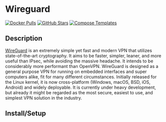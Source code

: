 # Wireguard

[![Docker Pulls](https://img.shields.io/docker/pulls/linuxserver/wireguard?style=flat-square&color=607D8B&label=docker%20pulls&logo=docker)](https://hub.docker.com/r/linuxserver/wireguard)
[![GitHub Stars](https://img.shields.io/github/stars/linuxserver/docker-wireguard?style=flat-square&color=607D8B&label=github%20stars&logo=github)](https://github.com/linuxserver/docker-wireguard)
[![Compose Templates](https://img.shields.io/static/v1?style=flat-square&color=607D8B&label=compose&message=templates)](https://github.com/GhostWriters/DockSTARTer/tree/master/compose/.apps/wireguard)

## Description

[WireGuard](https://www.wireguard.com/) is an extremely simple yet fast and
modern VPN that utilizes state-of-the-art cryptography. It aims to be faster,
simpler, leaner, and more useful than IPsec, while avoiding the massive
headache. It intends to be considerably more performant than OpenVPN. WireGuard
is designed as a general purpose VPN for running on embedded interfaces and
super computers alike, fit for many different circumstances. Initially released
for the Linux kernel, it is now cross-platform (Windows, macOS, BSD, iOS,
Android) and widely deployable. It is currently under heavy development, but
already it might be regarded as the most secure, easiest to use, and simplest
VPN solution in the industry.

## Install/Setup
